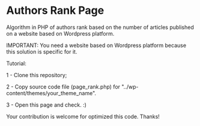 # Authors Rank Page
Algorithm in PHP of authors rank based on the number of articles published on a website based on Wordpress platform.

IMPORTANT: You need a website based on Wordpress platform because this solution is specific for it.

Tutorial:

1 - Clone this repository;

2 - Copy source code file (page_rank.php) for "../wp-content/themes/your_theme_name".

3 - Open this page and check.
:)

Your contribution is welcome for optimized this code.
Thanks!
